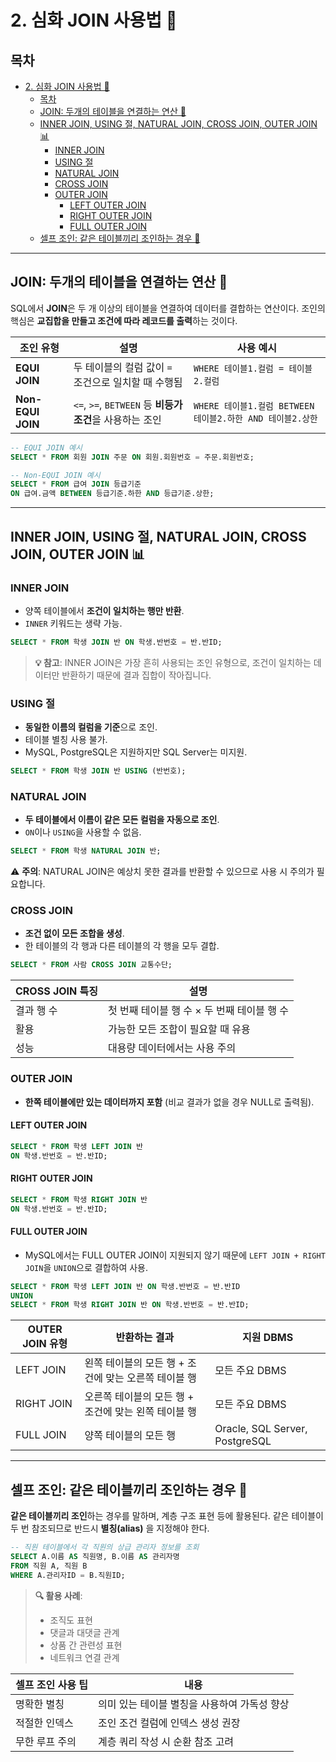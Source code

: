 # 2. 심화 JOIN 사용법 🔄

## 목차
- [2. 심화 JOIN 사용법 🔄](#2-심화-join-사용법-)
  - [목차](#목차)
  - [JOIN: 두개의 테이블을 연결하는 연산 🔗](#join-두개의-테이블을-연결하는-연산-)
  - [INNER JOIN, USING 절, NATURAL JOIN, CROSS JOIN, OUTER JOIN 📊](#inner-join-using-절-natural-join-cross-join-outer-join-)
    - [INNER JOIN](#inner-join)
    - [USING 절](#using-절)
    - [NATURAL JOIN](#natural-join)
    - [CROSS JOIN](#cross-join)
    - [OUTER JOIN](#outer-join)
      - [LEFT OUTER JOIN](#left-outer-join)
      - [RIGHT OUTER JOIN](#right-outer-join)
      - [FULL OUTER JOIN](#full-outer-join)
  - [셀프 조인: 같은 테이블끼리 조인하는 경우 🔄](#셀프-조인-같은-테이블끼리-조인하는-경우-)

---

## JOIN: 두개의 테이블을 연결하는 연산 🔗

SQL에서 **JOIN**은 두 개 이상의 테이블을 연결하여 데이터를 결합하는 연산이다. 조인의 핵심은 **교집합을 만들고 조건에 따라 레코드를 출력**하는 것이다.

| 조인 유형 | 설명 | 사용 예시 |
|----------|------|----------|
| **EQUI JOIN** | 두 테이블의 컬럼 값이 `=` 조건으로 일치할 때 수행됨 | `WHERE 테이블1.컬럼 = 테이블2.컬럼` |
| **Non-EQUI JOIN** | `<=`, `>=`, `BETWEEN` 등 **비등가 조건**을 사용하는 조인 | `WHERE 테이블1.컬럼 BETWEEN 테이블2.하한 AND 테이블2.상한` |

```sql
-- EQUI JOIN 예시
SELECT * FROM 회원 JOIN 주문 ON 회원.회원번호 = 주문.회원번호;

-- Non-EQUI JOIN 예시
SELECT * FROM 급여 JOIN 등급기준
ON 급여.금액 BETWEEN 등급기준.하한 AND 등급기준.상한;
```

---

## INNER JOIN, USING 절, NATURAL JOIN, CROSS JOIN, OUTER JOIN 📊

### INNER JOIN
- 양쪽 테이블에서 **조건이 일치하는 행만 반환**.
- `INNER` 키워드는 생략 가능.

```sql
SELECT * FROM 학생 JOIN 반 ON 학생.반번호 = 반.반ID;
```

> **💡 참고**: INNER JOIN은 가장 흔히 사용되는 조인 유형으로, 조건이 일치하는 데이터만 반환하기 때문에 결과 집합이 작아집니다.

### USING 절
- **동일한 이름의 컬럼을 기준**으로 조인.
- 테이블 별칭 사용 불가.
- MySQL, PostgreSQL은 지원하지만 SQL Server는 미지원.

```sql
SELECT * FROM 학생 JOIN 반 USING (반번호);
```

### NATURAL JOIN
- **두 테이블에서 이름이 같은 모든 컬럼을 자동으로 조인**.
- `ON`이나 `USING`을 사용할 수 없음.

```sql
SELECT * FROM 학생 NATURAL JOIN 반;
```

⚠️ **주의**: NATURAL JOIN은 예상치 못한 결과를 반환할 수 있으므로 사용 시 주의가 필요합니다.

### CROSS JOIN
- **조건 없이 모든 조합을 생성**.
- 한 테이블의 각 행과 다른 테이블의 각 행을 모두 결합.

```sql
SELECT * FROM 사람 CROSS JOIN 교통수단;
```

| CROSS JOIN 특징 | 설명 |
|----------------|------|
| 결과 행 수 | 첫 번째 테이블 행 수 × 두 번째 테이블 행 수 |
| 활용 | 가능한 모든 조합이 필요할 때 유용 |
| 성능 | 대용량 데이터에서는 사용 주의 |

### OUTER JOIN
- **한쪽 테이블에만 있는 데이터까지 포함** (비교 결과가 없을 경우 NULL로 출력됨).

#### LEFT OUTER JOIN
```sql
SELECT * FROM 학생 LEFT JOIN 반
ON 학생.반번호 = 반.반ID;
```

#### RIGHT OUTER JOIN
```sql
SELECT * FROM 학생 RIGHT JOIN 반
ON 학생.반번호 = 반.반ID;
```

#### FULL OUTER JOIN
- MySQL에서는 FULL OUTER JOIN이 지원되지 않기 때문에 `LEFT JOIN + RIGHT JOIN`을 `UNION`으로 결합하여 사용.

```sql
SELECT * FROM 학생 LEFT JOIN 반 ON 학생.반번호 = 반.반ID
UNION
SELECT * FROM 학생 RIGHT JOIN 반 ON 학생.반번호 = 반.반ID;
```

| OUTER JOIN 유형 | 반환하는 결과 | 지원 DBMS |
|----------------|--------------|-----------|
| LEFT JOIN | 왼쪽 테이블의 모든 행 + 조건에 맞는 오른쪽 테이블 행 | 모든 주요 DBMS |
| RIGHT JOIN | 오른쪽 테이블의 모든 행 + 조건에 맞는 왼쪽 테이블 행 | 모든 주요 DBMS |
| FULL JOIN | 양쪽 테이블의 모든 행 | Oracle, SQL Server, PostgreSQL |

---

## 셀프 조인: 같은 테이블끼리 조인하는 경우 🔄

**같은 테이블끼리 조인**하는 경우를 말하며, 계층 구조 표현 등에 활용된다. 같은 테이블이 두 번 참조되므로 반드시 **별칭(alias)** 을 지정해야 한다.

```sql
-- 직원 테이블에서 각 직원의 상급 관리자 정보를 조회
SELECT A.이름 AS 직원명, B.이름 AS 관리자명
FROM 직원 A, 직원 B
WHERE A.관리자ID = B.직원ID;
```

> **🔍 활용 사례**:
> - 조직도 표현
> - 댓글과 대댓글 관계
> - 상품 간 관련성 표현
> - 네트워크 연결 관계

| 셀프 조인 사용 팁 | 내용 |
|-----------------|------|
| 명확한 별칭 | 의미 있는 테이블 별칭을 사용하여 가독성 향상 |
| 적절한 인덱스 | 조인 조건 컬럼에 인덱스 생성 권장 |
| 무한 루프 주의 | 계층 쿼리 작성 시 순환 참조 고려 |


